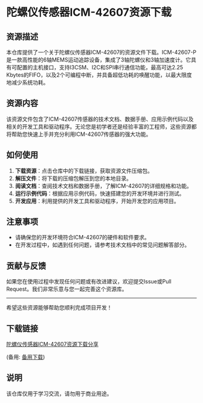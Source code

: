 # 陀螺仪传感器ICM-42607资源下载

## 资源描述

本仓库提供了一个关于陀螺仪传感器ICM-42607的资源文件下载。ICM-42607-P是一款高性能的6轴MEMS运动追踪设备，集成了3轴陀螺仪和3轴加速度计。它具有可配置的主机接口，支持I3CSM、I2C和SPI串行通信功能，最高可达2.25 Kbytes的FIFO，以及2个可编程中断，并具备超低功耗的唤醒功能，以最大限度地减少系统功耗。

## 资源内容

该资源文件包含了ICM-42607传感器的技术文档、数据手册、应用示例代码以及相关的开发工具和驱动程序。无论您是初学者还是经验丰富的工程师，这些资源都将帮助您快速上手并充分利用ICM-42607传感器的强大功能。

## 如何使用

1. **下载资源**：点击仓库中的下载链接，获取资源文件压缩包。
2. **解压文件**：将下载的压缩包解压到您的本地目录。
3. **阅读文档**：查阅技术文档和数据手册，了解ICM-42607的详细规格和功能。
4. **运行示例代码**：根据应用示例代码，快速搭建您的开发环境并进行测试。
5. **开发应用**：利用提供的开发工具和驱动程序，开始开发您的应用项目。

## 注意事项

- 请确保您的开发环境符合ICM-42607的硬件和软件要求。
- 在开发过程中，如遇到任何问题，请参考技术文档中的常见问题解答部分。

## 贡献与反馈

如果您在使用过程中发现任何问题或有改进建议，欢迎提交Issue或Pull Request。我们非常乐意与您一起完善这个资源库。

---

希望这些资源能够帮助您顺利完成项目开发！

## 下载链接
[陀螺仪传感器ICM-42607资源下载分享](https://pan.quark.cn/s/afdb89b7b675) 

(备用: [备用下载](https://pan.baidu.com/s/1kbq_UjlmL7vM8qH6q1s4Fw?pwd=1234))

## 说明

该仓库仅用于学习交流，请勿用于商业用途。
